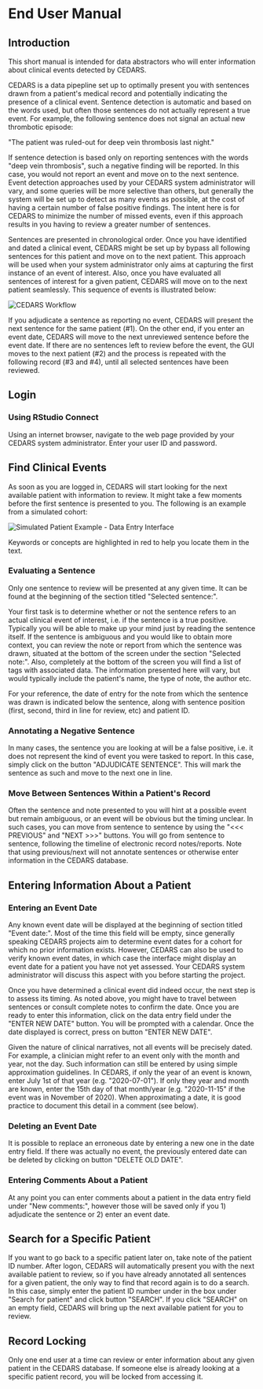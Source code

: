 # End User Manual

## Introduction

This short manual is intended for data abstractors who will enter information about clinical events detected by CEDARS.

CEDARS is a data pipepline set up to optimally present you with sentences drawn from a patient's medical record and potentially indicating the presence of a clinical event. Sentence detection is automatic and based on the words used, but often those sentences do not actually represent a true event. For example, the following sentence does not signal an actual new thrombotic episode:

"The patient was ruled-out for deep vein thrombosis last night."

If sentence detection is based only on reporting sentences with the words "deep vein thrombosis", such a negative finding will be reported. In this case, you would not report an event and move on to the next sentence. Event detection approaches used by your CEDARS system administrator will vary, and some queries will be more selective than others, but generally the system will be set up to detect as many events as possible, at the cost of having a certain number of false positive findings. The intent here is for CEDARS to minimize the number of missed events, even if this approach results in you having to review a greater number of sentences.

Sentences are presented in chronological order. Once you have identified and dated a clinical event, CEDARS might be set up by bypass all following sentences for this patient and move on to the next patient. This approach will be used when your system administrator only aims at capturing the first instance of an event of interest. Also, once you have evaluated all sentences of interest for a given patient, CEDARS will move on to the next patient seamlessly. This sequence of events is illustrated below:

![CEDARS Workflow](pics/GitHub%20Schema%202%20C.png)

If you adjudicate a sentence as reporting no event, CEDARS will present the next sentence for the same patient (#1). On the other end, if you enter an event date, CEDARS will move to the next unreviewed sentence before the event date. If there are no sentences left to review before the event, the GUI moves to the next patient (#2) and the process is repeated with the following record (#3 and #4), until all selected sentences have been reviewed.

## Login

### Using RStudio Connect

Using an internet browser, navigate to the web page provided by your CEDARS system administrator. Enter your user ID and password.

## Find Clinical Events

As soon as you are logged in, CEDARS will start looking for the next available patient with information to review. It might take a few moments before the first sentence is presented to you. The following is an example from a simulated cohort:

![Simulated Patient Example - Data Entry Interface](pics/interface%20A.png)

Keywords or concepts are highlighted in red to help you locate them in the text.

### Evaluating a Sentence

Only one sentence to review will be presented at any given time. It can be found at the beginning of the section titled "Selected sentence:".

Your first task is to determine whether or not the sentence refers to an actual clinical event of interest, i.e. if the sentence is a true positive. Typically you will be able to make up your mind just by reading the sentence itself. If the sentence is ambiguous and you would like to obtain more context, you can review the note or report from which the sentence was drawn, situated at the bottom of the screen under the section "Selected note:". Also, completely at the bottom of the screen you will find a list of tags with associated data. The information presented here will vary, but would typically include the patient's name, the type of note, the author etc.

For your reference, the date of entry for the note from which the sentence was drawn is indicated below the sentence, along with sentence position (first, second, third in line for review, etc) and patient ID.

### Annotating a Negative Sentence

In many cases, the sentence you are looking at will be a false positive, i.e. it does not represent the kind of event you were tasked to report. In this case, simply click on the button "ADJUDICATE SENTENCE". This will mark the sentence as such and move to the next one in line.

### Move Between Sentences Within a Patient's Record

Often the sentence and note presented to you will hint at a possible event but remain ambiguous, or an event will be obvious but the timing unclear. In such cases, you can move from sentence to sentence by using the "<<< PREVIOUS" and "NEXT >>>" buttons. You will go from sentence to sentence, following the timeline of electronic record notes/reports. Note that using previous/next will not annotate sentences or otherwise enter information in the CEDARS database.

## Entering Information About a Patient

### Entering an Event Date

Any known event date will be displayed at the beginning of section titled "Event date:". Most of the time this field will be empty, since generally speaking CEDARS projects aim to determine event dates for a cohort for which no prior information exists. However, CEDARS can also be used to verify known event dates, in which case the interface might display an event date for a patient you have not yet assessed. Your CEDARS system administrator will discuss this aspect with you before starting the project.

Once you have determined a clinical event did indeed occur, the next step is to assess its timing. As noted above, you might have to travel between sentences or consult complete notes to confirm the date. Once you are ready to enter this information, click on the data entry field under the "ENTER NEW DATE" button. You will be prompted with a calendar. Once the date displayed is correct, press on button "ENTER NEW DATE".

Given the nature of clinical narratives, not all events will be precisely dated. For example, a clinician might refer to an event only with the month and year, not the day. Such information can still be entered by using simple approximation guidelines. In CEDARS, if only the year of an event is known, enter July 1st of that year (e.g. "2020-07-01"). If only they year and month are known, enter the 15th day of that month/year (e.g. "2020-11-15" if the event was in November of 2020). When approximating a date, it is good practice to document this detail in a comment (see below).

### Deleting an Event Date

It is possible to replace an erroneous date by entering a new one in the date entry field. If there was actually no event, the previously entered date can be deleted by clicking on button "DELETE OLD DATE".

### Entering Comments About a Patient

At any point you can enter comments about a patient in the data entry field under "New comments:", however those will be saved only if you 1) adjudicate the sentence or 2) enter an event date.

## Search for a Specific Patient

If you want to go back to a specific patient later on, take note of the patient ID number. After logon, CEDARS will automatically present you with the next available patient to review, so if you have already annotated all sentences for a given patient, the only way to find that record again is to do a search. In this case, simply enter the patient ID number under in the box under "Search for patient" and click button "SEARCH". If you click "SEARCH" on an empty field, CEDARS will bring up the next available patient for you to review.

## Record Locking

Only one end user at a time can review or enter information about any given patient in the CEDARS database. If someone else is already looking at a specific patient record, you will be locked from accessing it.
